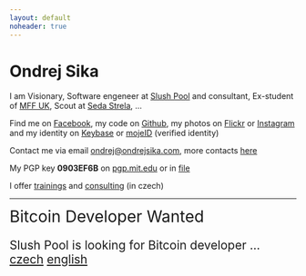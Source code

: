 ```yaml
---
layout: default
noheader: true
---
```


# Ondrej Sika

I am Visionary, Software engeneer at [Slush Pool](https://slushpool.com) and consultant, Ex-student of [MFF UK](http://mff.cuni.cz), Scout at [Seda Strela](http://sedastrela.cz), ...

Find me on [Facebook](https://facebook.com/sikaondrej2), my code on [Github](https://www.github.com/ondrejsika), my photos on [Flickr](https://www.flickr.com/photos/ondrejsika/) or [Instagram](https://www.instagram.com/ondrejsika/) and my identity on [Keybase](https://www.keybase.io/ondrejsika) or [mojeID](https://ondrejsika.mojeid.cz/) (verified identity)

Contact me via email <ondrej@ondrejsika.com>, more contacts [here](/contact.html)

My PGP key __0903EF6B__ on [pgp.mit.edu](https://pgp.mit.edu/pks/lookup?op=vindex&search=0x775D8A020903EF6B) or in [file](ondrejsika_public.asc)

I offer [trainings](/skoleni/) and [consulting](/konzultace/) (in czech)

---

<span style="font-size: 2em">Bitcoin Developer Wanted</span>
<div style="font-size: 1.5em">

Slush Pool is looking for Bitcoin developer ... [czech](/static/content/EthereumDeveloper.pdf) [english](/static/content/EthereumDeveloperENG.pdf)

</div>
